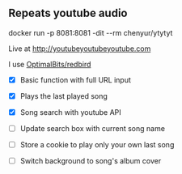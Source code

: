## Repeats youtube audio

docker run -p 8081:8081 -dit --rm chenyur/ytytyt

Live at http://youtubeyoutubeyoutube.com

I use [OptimalBits/redbird](https://github.com/OptimalBits/redbird)

- [x] Basic function with full URL input
- [x] Plays the last played song
- [x] Song search with youtube API
- [ ] Update search box with current song name
- [ ] Store a cookie to play only your own last song
- [ ] Switch background to song's album cover


